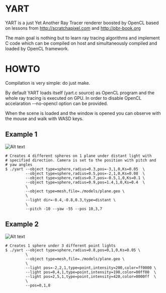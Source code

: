 # YART
YART is a just Yet Another Ray Tracer renderer boosted by OpenCL
based on lessons from http://scratchapixel.com and http://pbr-book.org

The main goal is nothing but to learn ray tracing algorithms and
implement C code which can be compiled on host and simultaneously
compiled and loaded by OpenCL framework.

# HOWTO

Compilation is very simple: do just make.

By default YART loads itself (yart.c source) as OpenCL program and the
whole ray tracing is executed on GPU. In order to disable OpenCL
accelaration --no-opencl option can be provided.

When the scene is loaded and the window is opened you can observe with
the mouse and walk with WASD keys.

## Example 1

![Alt text](https://i.imgur.com/paKdHNp.gif)

```
# Creates 4 different spheres on 1 plane under distant light with
# specified direction. Camera is set to the position with pitch and
# yaw angles
$ ./yart --object type=sphere,radius=0.3,pos=-3,1,0,Ks=0.05  \
         --object type=sphere,radius=0.5,pos=-2,1,0,Ks=0.08  \
         --object type=sphere,radius=0.7,pos=-0.5,1,0,Ks=0.1 \
         --object type=sphere,radius=0.9,pos=1.4,1,0,Ks=0.4  \
         \
         --object type=mesh,file=./models/plane.geo \
         \
         --light dir=-0.4,-0.8,0.3,type=distant \
         \
         --pitch -10 --yaw -55 --pos 10,3,7
```

## Example 2

![Alt text](https://i.imgur.com/qLc9wzUl.png)

```
# Creates 1 sphere under 3 different point lights
$ ./yart --object type=sphere,radius=0.8,pos=0,1,0,Ks=0.05 \
         \
         --object type=mesh,file=./models/plane.geo \
         \
         --light pos=-2,2,1,type=point,intensity=200,color=ff0000 \
         --light pos=0,4,1,type=point,intensity=190,color=00ff00  \
         --light pos=2,5,1,type=point,intensity=420,color=0000ff  \
         \
         --pos=0,1,8
```

